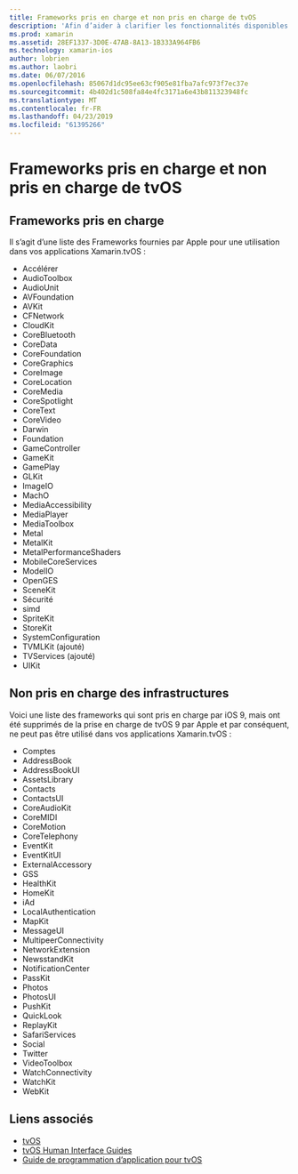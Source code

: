```yaml
---
title: Frameworks pris en charge et non pris en charge de tvOS
description: 'Afin d’aider à clarifier les fonctionnalités disponibles pour les applications tvOS, ce document fournit les deux listes d’infrastructures d’Apple : ceux pris en charge par tvOS et ceux non pris en charge par tvOS.'
ms.prod: xamarin
ms.assetid: 28EF1337-3D0E-47AB-8A13-1B333A964FB6
ms.technology: xamarin-ios
author: lobrien
ms.author: laobri
ms.date: 06/07/2016
ms.openlocfilehash: 85067d1dc95ee63cf905e81fba7afc973f7ec37e
ms.sourcegitcommit: 4b402d1c508fa84e4fc3171a6e43b811323948fc
ms.translationtype: MT
ms.contentlocale: fr-FR
ms.lasthandoff: 04/23/2019
ms.locfileid: "61395266"
---
```

# <a name="supported-and-unsupported-frameworks-in-tvos"></a>Frameworks pris en charge et non pris en charge de tvOS

<a name="Supported-Frameworks" />

## <a name="supported-frameworks"></a>Frameworks pris en charge

Il s’agit d’une liste des Frameworks fournies par Apple pour une utilisation dans vos applications Xamarin.tvOS :

* Accélérer
* AudioToolbox
* AudioUnit
* AVFoundation
* AVKit
* CFNetwork
* CloudKit
* CoreBluetooth
* CoreData
* CoreFoundation
* CoreGraphics
* CoreImage
* CoreLocation
* CoreMedia
* CoreSpotlight
* CoreText
* CoreVideo
* Darwin
* Foundation
* GameController
* GameKit
* GamePlay
* GLKit
* ImageIO
* MachO
* MediaAccessibility
* MediaPlayer
* MediaToolbox
* Metal
* MetalKit
* MetalPerformanceShaders
* MobileCoreServices
* ModelIO
* OpenGES
* SceneKit
* Sécurité
* simd
* SpriteKit
* StoreKit
* SystemConfiguration
* TVMLKit (ajouté)
* TVServices (ajouté)
* UIKit

<a name="Unsupported-Frameworks" />

## <a name="unsupported-frameworks"></a>Non pris en charge des infrastructures

Voici une liste des frameworks qui sont pris en charge par iOS 9, mais ont été supprimés de la prise en charge de tvOS 9 par Apple et par conséquent, ne peut pas être utilisé dans vos applications Xamarin.tvOS :

* Comptes
* AddressBook
* AddressBookUI
* AssetsLibrary
* Contacts
* ContactsUI
* CoreAudioKit
* CoreMIDI
* CoreMotion
* CoreTelephony
* EventKit
* EventKitUI
* ExternalAccessory
* GSS
* HealthKit
* HomeKit
* iAd
* LocalAuthentication
* MapKit
* MessageUI
* MultipeerConnectivity
* NetworkExtension
* NewsstandKit
* NotificationCenter
* PassKit
* Photos
* PhotosUI
* PushKit
* QuickLook
* ReplayKit
* SafariServices
* Social
* Twitter
* VideoToolbox
* WatchConnectivity
* WatchKit
* WebKit



## <a name="related-links"></a>Liens associés

- [tvOS](https://developer.apple.com/tvos/)
- [tvOS Human Interface Guides](https://developer.apple.com/tvos/human-interface-guidelines/)
- [Guide de programmation d’application pour tvOS](https://developer.apple.com/library/prerelease/tvos/documentation/General/Conceptual/AppleTV_PG/)

